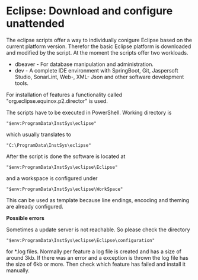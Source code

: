 # Eclipse: Download and configure unattended

The eclipse scripts offer a way to individually conigure Eclipse based on the current platform version. Therefor the basic Eclipse platform is downloaded and modified by the script. At the moment the scripts offer two workloads.

* dbeaver - For database manipulation and administration.
* dev - A complete IDE environment with SpringBoot, Git, Jaspersoft Studio, SonarLint, Web-, XML- Json and other software development tools.

For installation of features a functionality called "org.eclipse.equinox.p2.director" is used.

The scripts have to be executed in PowerShell. Working directory is 
```
"$env:ProgramData\InstSys\eclipse"
```
which usually translates to
```
"C:\ProgramData\InstSys\eclipse"
```

After the script is done the software is located at 
```
"$env:ProgramData\InstSys\eclipse\Eclipse"
```
and a workspace is configured under
```
"$env:ProgramData\InstSys\eclipse\WorkSpace"
```
This can be used as template because line endings, encoding and theming are already configured.

**Possible errors**

Sometimes a update server is not reachable. So please check the directory
```
"$env:ProgramData\InstSys\eclipse\Eclipse\configuration"
```
for *.log files. Normally per feature a log file is created and has a size of around 3kb. If there was an error and a exception is thrown the log file has the size of 6kb or more. Then check which feature has failed and install it manually.
